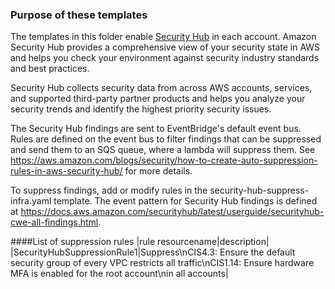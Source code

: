 ### Purpose of these templates
The templates in this folder enable
[Security Hub](https://docs.aws.amazon.com/securityhub/latest/userguide/what-is-securityhub.html)
in each account. Amazon Security Hub provides a comprehensive view of your security state in AWS
and helps you check your environment against security industry standards and best practices.

Security Hub collects security data from across AWS accounts, services, and supported third-party
partner products and helps you analyze your security trends and identify the highest priority
security issues.

The Security Hub findings are sent to EventBridge's default event bus. Rules are defined on the event bus
to filter findings that can be suppressed and send them to an SQS queue, where a lambda will suppress them.
See https://aws.amazon.com/blogs/security/how-to-create-auto-suppression-rules-in-aws-security-hub/ for
more details.

To suppress findings, add or modify rules in the security-hub-suppress-infra.yaml template. The event pattern
for Security Hub findings is defined at https://docs.aws.amazon.com/securityhub/latest/userguide/securityhub-cwe-all-findings.html.

####List of suppression rules
|rule resourcename|description|
|SecurityHubSuppressionRule1|Suppress\nCIS4.3: Ensure the default security group of every VPC restricts all traffic\nCIS1.14: Ensure hardware MFA is enabled for the root account\nin all accounts|

